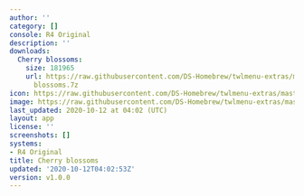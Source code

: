 ```yaml
---
author: ''
category: []
console: R4 Original
description: ''
downloads:
  Cherry blossoms:
    size: 181965
    url: https://raw.githubusercontent.com/DS-Homebrew/twlmenu-extras/master/_nds/TWiLightMenu/r4menu/themes/Cherry
      blossoms.7z
icon: https://raw.githubusercontent.com/DS-Homebrew/twlmenu-extras/master/unistore/icons/r4.png
image: https://raw.githubusercontent.com/DS-Homebrew/twlmenu-extras/master/unistore/icons/r4.png
last_updated: 2020-10-12 at 04:02 (UTC)
layout: app
license: ''
screenshots: []
systems:
- R4 Original
title: Cherry blossoms
updated: '2020-10-12T04:02:53Z'
version: v1.0.0
---
```

